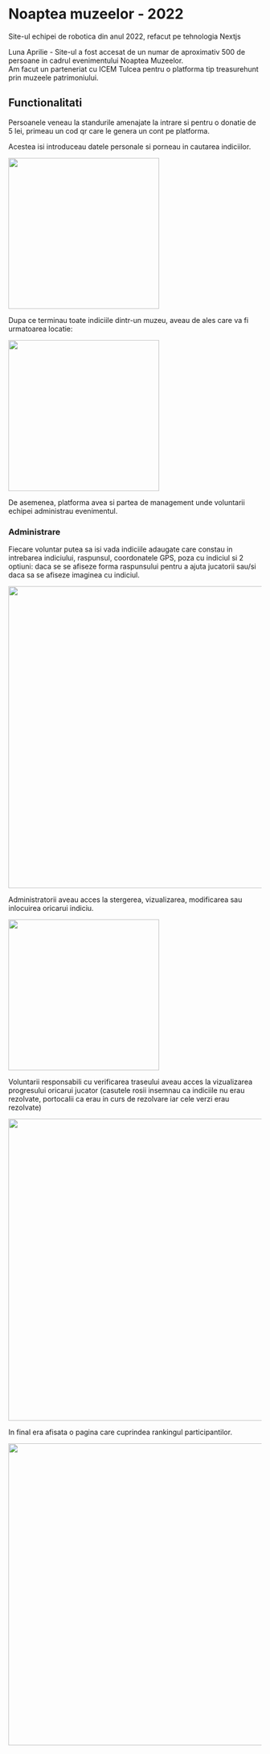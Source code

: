 # Noaptea muzeelor - 2022

Site-ul echipei de robotica din anul 2022, refacut pe tehnologia Nextjs

Luna Aprilie - Site-ul a fost accesat de un numar de aproximativ 500 de persoane in cadrul evenimentului Noaptea Muzeelor.\
Am facut un parteneriat cu ICEM Tulcea pentru o platforma tip treasurehunt prin muzeele patrimoniului.

## Functionalitati

Persoanele veneau la standurile amenajate la intrare si pentru o donatie de 5 lei, primeau un cod qr care le genera un cont pe platforma.

Acestea isi introduceau datele personale si porneau in cautarea indiciilor.

<img src="https://github.com/Minutzu321/river_wolves_2022/blob/master/imagini/t4.jpg?raw=true" width="300">

Dupa ce terminau toate indiciile dintr-un muzeu, aveau de ales care va fi urmatoarea locatie:

<img src="https://github.com/Minutzu321/river_wolves_2022/blob/master/imagini/t5.jpg?raw=true" width="300">

De asemenea, platforma avea si partea de management unde voluntarii echipei administrau evenimentul.

### Administrare
Fiecare voluntar putea sa isi vada indiciile adaugate care constau in intrebarea indiciului, raspunsul, coordonatele GPS, poza cu indiciul si 2 optiuni: daca se se afiseze forma raspunsului pentru a ajuta jucatorii sau/si daca sa se afiseze imaginea cu indiciul.

<img src="https://github.com/Minutzu321/river_wolves_2022/blob/master/imagini/t2.png?raw=true" width="600">

Administratorii aveau acces la stergerea, vizualizarea, modificarea sau inlocuirea oricarui indiciu.

<img src="https://github.com/Minutzu321/river_wolves_2022/blob/master/imagini/t6.png?raw=true" width="300">

Voluntarii responsabili cu verificarea traseului aveau acces la vizualizarea progresului oricarui jucator
(casutele rosii insemnau ca indiciile nu erau rezolvate, portocalii ca erau in curs de rezolvare iar cele verzi erau rezolvate)

<img src="https://github.com/Minutzu321/river_wolves_2022/blob/master/imagini/t3.png?raw=true" width="600">

In final era afisata o pagina care cuprindea rankingul participantilor.

<img src="https://github.com/Minutzu321/river_wolves_2022/blob/master/imagini/t0.png?raw=true" width="600">
